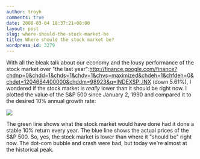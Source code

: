 ```yaml
---
author: troyh
comments: true
date: 2008-03-04 18:37:21+00:00
layout: post
slug: where-should-the-stock-market-be
title: Where should the stock market be?
wordpress_id: 3279
---
```


With all the bleak talk about our economy and the lousy performance of the stock market over "the last year":http://finance.google.com/finance?chdnp=0&chdd=1&chds=1&chdv=1&chvs=maximized&chdeh=1&chfdeh=0&chdet=1204664400000&chddm=98923&q=INDEXSP:.INX (down 5.61%), I wondered if the stock market is _really_ lower than it should be right now. I plotted the value of the S&P 500 since January 2, 1990 and compared it to the desired 10% annual growth rate:

![](http://troyandgay.com/blog/pix/2008/03/picture-2.png)

The green line shows what the stock market would have done had it done a stable 10% return every year. The blue line shows the actual prices of the S&P 500. So, yes, the stock market is lower than where it "should be" right now. The dot-com bubble and crash were bad, but today we're almost at the historical peak.
